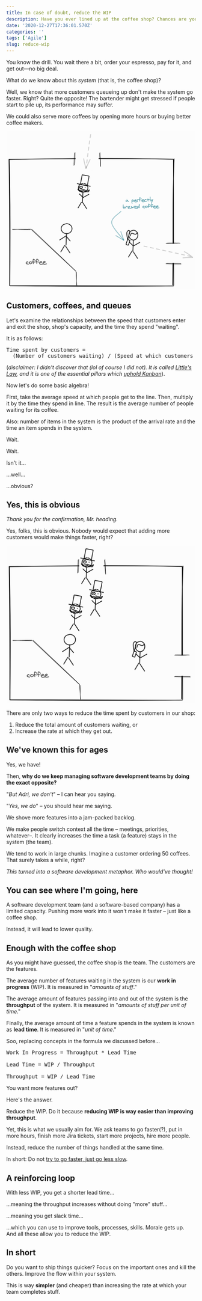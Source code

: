 ```yaml
---
title: In case of doubt, reduce the WIP
description: Have you ever lined up at the coffee shop? Chances are you have.
date: '2020-12-27T17:36:01.570Z'
categories: ''
tags: ['Agile']
slug: reduce-wip
---
```


You know the drill. You wait there a bit, order your espresso, pay for it, and get out—no big deal.

What do we know about this *system* (that is, the coffee shop)?

Well, we know that more customers queueing up don't make the system go faster. Right? Quite the opposite! The bartender might get stressed if people start to pile up, its performance may suffer.

We could also serve more coffees by opening more hours or buying better coffee makers.

![A coffee shop (our system) with our friendly customers](./pic1.png)


## Customers, coffees, and queues

Let's examine the relationships between the speed that customers enter and exit the shop, shop's capacity, and the time they spend "waiting".

It is as follows:

<pre class="language-html" style="width:100%;margin-left:0">
Time spent by customers =
  (Number of customers waiting) / (Speed at which customers get out)
</pre>

(*disclaimer: I didn't discover that (lol of course I did not). It is called [Little's Law](https://en.wikipedia.org/wiki/Little%27s_law), and it is one of the essential pillars which [uphold Kanban](https://itsadeliverything.com/littles-law-the-basis-of-lean-and-kanban)*).

Now let's do some basic algebra!

First, take the average speed at which people get to the line. Then, multiply it by the time they spend in line. The result is the average number of people waiting for its coffee.

Also: number of items in the system is the product of the arrival rate and the time an item spends in the system.

Wait.

Wait.

Isn't it…

…well…

…obvious?


## Yes, this is obvious

*Thank you for the confirmation, Mr. heading.*

Yes, folks, this is obvious. Nobody would expect that adding more customers would make things faster, right?


![Increasing the input of the system won't make it faster!](./pic2.png)


There are only two ways to reduce the time spent by customers in our shop:

1. Reduce the total amount of customers waiting, or
2. Increase the rate at which they get out.


## We've known this for ages

Yes, we have!

Then, **why do we keep managing software development teams by doing the exact opposite?**

"*But Adri, we don't*" – I can hear you saying.

"*Yes, we do*" – you should hear me saying.

We shove more features into a jam-packed backlog.

We make people switch context all the time – meetings, priorities, whatever–. It clearly increases the time a task (a feature) stays in the system (the team).

We tend to work in large chunks. Imagine a customer ordering 50 coffees. That surely takes a while, right?

*This turned into a software development metaphor. Who would've thought!*


## You can see where I'm going, here

A software development team (and a software-based company) has a limited capacity. Pushing more work into it won't make it faster – just like a coffee shop.

Instead, it will lead to lower quality.


## Enough with the coffee shop

As you might have guessed, the coffee shop is the team. The customers are the features.

The average number of features waiting in the system is our **work in progress** (WIP). It is measured in "*amounts of stuff*."

The average amount of features passing into and out of the system is the **throughput** of the system. It is measured in "*amounts of stuff per unit of time*."

Finally, the average amount of time a feature spends in the system is known as **lead time**. It is measured in "*unit of time*."

Soo, replacing concepts in the formula we discussed before…

<pre class="language-html" style="width:100%;margin-left:0">
Work In Progress = Throughput * Lead Time

Lead Time = WIP / Throughput

Throughput = WIP / Lead Time
</pre>

<p />


You want more features out?

Here's the answer.

Reduce the WIP. Do it because **reducing WIP is way easier than improving throughput**.

Yet, this is what we usually aim for. We ask teams to go faster(?), put in more hours, finish more Jira tickets, start more projects, hire more people.

Instead, reduce the number of things handled at the same time.

In short: Do not [try to go faster, just go less slow](https://afontcu.dev/slow/).


## A reinforcing loop

With less WIP, you get a shorter lead time…

…meaning the throughput increases without doing "more" stuff…

…meaning you get slack time…

…which you can use to improve tools, processes, skills. Morale gets up. And all these allow you to reduce the WIP.


## In short

Do you want to ship things quicker? Focus on the important ones and kill the others. Improve the flow within your system.

This is way **simpler** (and cheaper) than increasing the rate at which your team completes stuff.